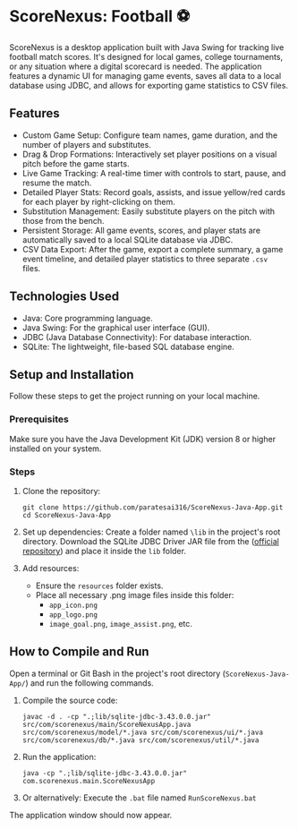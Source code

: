 # ScoreNexus: Football ⚽

ScoreNexus is a desktop application built with Java Swing for tracking live football match scores. It's designed for local games, college tournaments, or any situation where a digital scorecard is needed. The application features a dynamic UI for managing game events, saves all data to a local database using JDBC, and allows for exporting game statistics to CSV files.

##
## Features
- Custom Game Setup: Configure team names, game duration, and the number of players and substitutes.
- Drag & Drop Formations: Interactively set player positions on a visual pitch before the game starts.
- Live Game Tracking: A real-time timer with controls to start, pause, and resume the match.
- Detailed Player Stats: Record goals, assists, and issue yellow/red cards for each player by right-clicking on them.
- Substitution Management: Easily substitute players on the pitch with those from the bench.
- Persistent Storage: All game events, scores, and player stats are automatically saved to a local SQLite database via JDBC.
- CSV Data Export: After the game, export a complete summary, a game event timeline, and detailed player statistics to three separate `.csv ` files.

##
## Technologies Used
- Java: Core programming language.
- Java Swing: For the graphical user interface (GUI).
- JDBC (Java Database Connectivity): For database interaction.
- SQLite: The lightweight, file-based SQL database engine.

##
## Setup and Installation
Follow these steps to get the project running on your local machine.

### Prerequisites
Make sure you have the Java Development Kit (JDK) version 8 or higher installed on your system.

### Steps
1. Clone the repository:

    ```
    git clone https://github.com/paratesai316/ScoreNexus-Java-App.git
    cd ScoreNexus-Java-App
    ```

2. Set up dependencies:
    Create a folder named `\lib` in the project's root directory.
    Download the SQLite JDBC Driver JAR file from the ([official repository](https://repo1.maven.org/maven2/org/xerial/sqlite-jdbc/3.43.0.0/sqlite-jdbc-3.43.0.0.jar)) and place it inside the `lib` folder.

3. Add resources:
    - Ensure the `resources` folder exists.
    - Place all necessary .png image files inside this folder:
        * `app_icon.png`
        * `app_logo.png`
        * `image_goal.png`, `image_assist.png`, etc.

##
## How to Compile and Run
   Open a terminal or Git Bash in the project's root directory (`ScoreNexus-Java-App/`) and run the following commands.

1. Compile the source code:
    ```
    javac -d . -cp ".;lib/sqlite-jdbc-3.43.0.0.jar" src/com/scorenexus/main/ScoreNexusApp.java src/com/scorenexus/model/*.java src/com/scorenexus/ui/*.java src/com/scorenexus/db/*.java src/com/scorenexus/util/*.java
    ```
    

2. Run the application:
    ```
    java -cp ".;lib/sqlite-jdbc-3.43.0.0.jar" com.scorenexus.main.ScoreNexusApp
    ```

3. Or alternatively:
    Execute the `.bat` file named `RunScoreNexus.bat`

The application window should now appear.
